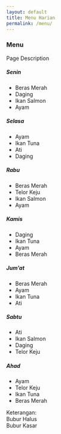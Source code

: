 ```yaml
---
layout: default
title: Menu Harian
permalink: /menu/
---
```


<div class="page-description">
  <h3>Menu</h3>
  <p>Page Description</p>
</div>

<div class="menu-container">
  
  <div class="menu-item">
    <h5>Senin</h5>
    <ul>
      <li class="bubur-halus">Beras Merah</li>
      <li class="bubur-halus">Daging</li>
      <li class="bubur-kasar">Ikan Salmon</li>
      <li class="bubur-kasar">Ayam</li>
    </ul>
  </div>
  
  <div class="menu-item">
    <h5>Selasa</h5>
    <ul>
      <li class="bubur-halus">Ayam</li>
      <li class="bubur-halus">Ikan Tuna</li>
      <li class="bubur-kasar">Ati</li>
      <li class="bubur-kasar">Daging</li>
    </ul>
  </div>
  
  <div class="menu-item">
    <h5>Rabu</h5>
    <ul>
      <li class="bubur-halus">Beras Merah</li>
      <li class="bubur-halus">Telor Keju</li>
      <li class="bubur-kasar">Ikan Salmon</li>
      <li class="bubur-kasar">Ayam</li>
    </ul>
  </div>
  
  <div class="menu-item">
    <h5>Kamis</h5>
    <ul>
      <li class="bubur-halus">Daging</li>
      <li class="bubur-halus">Ikan Tuna</li>
      <li class="bubur-kasar">Ayam</li>
      <li class="bubur-kasar">Beras Merah</li>
    </ul>
  </div>
  
  <div class="menu-item">
    <h5>Jum'at</h5>
    <ul>
      <li class="bubur-halus">Beras Merah</li>
      <li class="bubur-halus">Ayam</li>
      <li class="bubur-kasar">Ikan Tuna</li>
      <li class="bubur-kasar">Ati</li>
    </ul>
  </div>
  
  <div class="menu-item">
    <h5>Sabtu</h5>
    <ul>
      <li class="bubur-halus">Ati</li>
      <li class="bubur-halus">Ikan Salmon</li>
      <li class="bubur-kasar">Daging</li>
      <li class="bubur-kasar">Telor Keju</li>
    </ul>
  </div>
  
  <div class="menu-item">
    <h5>Ahad</h5>
    <ul>
      <li class="bubur-kasar">Ayam</li>
      <li class="bubur-kasar">Telor Keju</li>
      <li class="bubur-halusr">Ikan Tuna</li>
      <li class="bubur-halus">Beras Merah</li>
    </ul>
  </div>
  
</div>

<p>
  Keterangan:<br>
  <span class="bubur-halus">Bubur Halus</span><br>
  <span class="bubur-kasar">Bubur Kasar</span>
</p>
